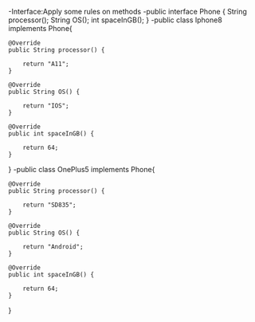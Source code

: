 -Interface:Apply some rules on methods
-public interface Phone {
	String processor();
	String OS();
	int spaceInGB();
}
-public class Iphone8 implements Phone{

	@Override
	public String processor() {
		
		return "A11";
	}

	@Override
	public String OS() {
		
		return "IOS";
	}

	@Override
	public int spaceInGB() {
		
		return 64;
	}

}
-public class OnePlus5 implements Phone{

	@Override
	public String processor() {
		
		return "SD835";
	}

	@Override
	public String OS() {
		
		return "Android";
	}

	@Override
	public int spaceInGB() {
		
		return 64;
	}
	
}
